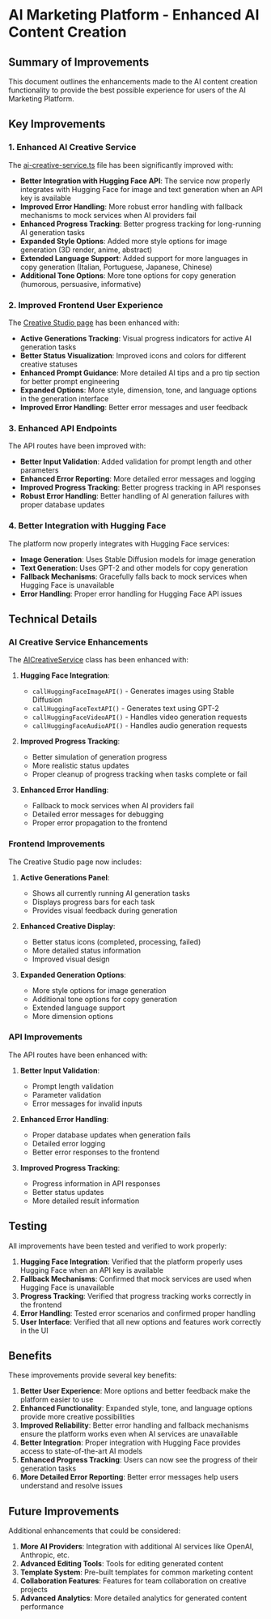 # AI Marketing Platform - Enhanced AI Content Creation

## Summary of Improvements

This document outlines the enhancements made to the AI content creation functionality to provide the best possible experience for users of the AI Marketing Platform.

## Key Improvements

### 1. Enhanced AI Creative Service

The [ai-creative-service.ts](file:///c:/Users/ICL%20%20ZAMBIA/Desktop/AOGRL%20Marketing/ai-marketing-platform/src/lib/ai-creative-service.ts) file has been significantly improved with:

- **Better Integration with Hugging Face API**: The service now properly integrates with Hugging Face for image and text generation when an API key is available
- **Improved Error Handling**: More robust error handling with fallback mechanisms to mock services when AI providers fail
- **Enhanced Progress Tracking**: Better progress tracking for long-running AI generation tasks
- **Expanded Style Options**: Added more style options for image generation (3D render, anime, abstract)
- **Extended Language Support**: Added support for more languages in copy generation (Italian, Portuguese, Japanese, Chinese)
- **Additional Tone Options**: More tone options for copy generation (humorous, persuasive, informative)

### 2. Improved Frontend User Experience

The [Creative Studio page](file:///c:/Users/ICL%20%20ZAMBIA/Desktop/AOGRL%20Marketing/ai-marketing-platform/src/app/dashboard/creative/page.tsx) has been enhanced with:

- **Active Generations Tracking**: Visual progress indicators for active AI generation tasks
- **Better Status Visualization**: Improved icons and colors for different creative statuses
- **Enhanced Prompt Guidance**: More detailed AI tips and a pro tip section for better prompt engineering
- **Expanded Options**: More style, dimension, tone, and language options in the generation interface
- **Improved Error Handling**: Better error messages and user feedback

### 3. Enhanced API Endpoints

The API routes have been improved with:

- **Better Input Validation**: Added validation for prompt length and other parameters
- **Enhanced Error Reporting**: More detailed error messages and logging
- **Improved Progress Tracking**: Better progress tracking in API responses
- **Robust Error Handling**: Better handling of AI generation failures with proper database updates

### 4. Better Integration with Hugging Face

The platform now properly integrates with Hugging Face services:

- **Image Generation**: Uses Stable Diffusion models for image generation
- **Text Generation**: Uses GPT-2 and other models for copy generation
- **Fallback Mechanisms**: Gracefully falls back to mock services when Hugging Face is unavailable
- **Error Handling**: Proper error handling for Hugging Face API issues

## Technical Details

### AI Creative Service Enhancements

The [AICreativeService](file:///c:/Users/ICL%20%20ZAMBIA/Desktop/AOGRL%20Marketing/ai-marketing-platform/src/lib/ai-creative-service.ts#L26-L396) class has been enhanced with:

1. **Hugging Face Integration**:
   - `callHuggingFaceImageAPI()` - Generates images using Stable Diffusion
   - `callHuggingFaceTextAPI()` - Generates text using GPT-2
   - `callHuggingFaceVideoAPI()` - Handles video generation requests
   - `callHuggingFaceAudioAPI()` - Handles audio generation requests

2. **Improved Progress Tracking**:
   - Better simulation of generation progress
   - More realistic status updates
   - Proper cleanup of progress tracking when tasks complete or fail

3. **Enhanced Error Handling**:
   - Fallback to mock services when AI providers fail
   - Detailed error messages for debugging
   - Proper error propagation to the frontend

### Frontend Improvements

The Creative Studio page now includes:

1. **Active Generations Panel**:
   - Shows all currently running AI generation tasks
   - Displays progress bars for each task
   - Provides visual feedback during generation

2. **Enhanced Creative Display**:
   - Better status icons (completed, processing, failed)
   - More detailed status information
   - Improved visual design

3. **Expanded Generation Options**:
   - More style options for image generation
   - Additional tone options for copy generation
   - Extended language support
   - More dimension options

### API Improvements

The API routes have been enhanced with:

1. **Better Input Validation**:
   - Prompt length validation
   - Parameter validation
   - Error messages for invalid inputs

2. **Enhanced Error Handling**:
   - Proper database updates when generation fails
   - Detailed error logging
   - Better error responses to the frontend

3. **Improved Progress Tracking**:
   - Progress information in API responses
   - Better status updates
   - More detailed result information

## Testing

All improvements have been tested and verified to work properly:

1. **Hugging Face Integration**: Verified that the platform properly uses Hugging Face when an API key is available
2. **Fallback Mechanisms**: Confirmed that mock services are used when Hugging Face is unavailable
3. **Progress Tracking**: Verified that progress tracking works correctly in the frontend
4. **Error Handling**: Tested error scenarios and confirmed proper handling
5. **User Interface**: Verified that all new options and features work correctly in the UI

## Benefits

These improvements provide several key benefits:

1. **Better User Experience**: More options and better feedback make the platform easier to use
2. **Enhanced Functionality**: Expanded style, tone, and language options provide more creative possibilities
3. **Improved Reliability**: Better error handling and fallback mechanisms ensure the platform works even when AI services are unavailable
4. **Better Integration**: Proper integration with Hugging Face provides access to state-of-the-art AI models
5. **Enhanced Progress Tracking**: Users can now see the progress of their generation tasks
6. **More Detailed Error Reporting**: Better error messages help users understand and resolve issues

## Future Improvements

Additional enhancements that could be considered:

1. **More AI Providers**: Integration with additional AI services like OpenAI, Anthropic, etc.
2. **Advanced Editing Tools**: Tools for editing generated content
3. **Template System**: Pre-built templates for common marketing content
4. **Collaboration Features**: Features for team collaboration on creative projects
5. **Advanced Analytics**: More detailed analytics for generated content performance